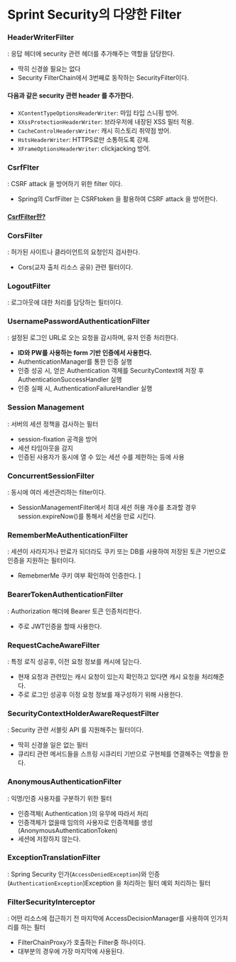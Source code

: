 # Sprint Security의 다양한 Filter

### HeaderWriterFilter
: 응답 헤더에 security 관련 헤더를 추가해주는 역할을 담당한다.
- 딱히 신경쓸 필요는 없다
- Security FilterChain에서 3번째로 동작하는 SecurityFilter이다.

#### 다음과 같은 security 관련 header 를 추가한다.
- `XContentTypeOptionsHeaderWriter`: 마임 타입 스니핑 방어.
- `XXssProtectionHeaderWriter`: 브라우저에 내장된 XSS 필터 적용.
- `CacheControlHeadersWriter`: 캐시 히스토리 취약점 방어.
- `HstsHeaderWriter`: HTTPS로만 소통하도록 강제.
- `XFrameOptionsHeaderWriter`: clickjacking 방어.

### CsrfFlter
: CSRF attack 을 방어하기 위한 filter 이다.
- Spring의 CsrfFilter 는 CSRFtoken 을 활용하여 CSRF attack 을 방어한다.
#### [CsrfFilter란?](CSRF.md)

### CorsFilter
: 허가된 사이트나 클라이언트의 요청인지 검사한다.
- Cors(교자 출처 리소스 공유) 관련 필터이다.

### LogoutFilter
: 로그아웃에 대한 처리를 담당하는 필터이다.

### UsernamePasswordAuthenticationFilter
: 설정된 로그인 URL로 오는 요청을 감시하며, 유저 인증 처리한다.
- **ID와 PW를 사용하는 form 기반 인증에서 사용한다.**
- AuthenticationManager를 통한 인증 실행
- 인증 성공 시, 얻은 Authentication 객체를 SecurityContext에 저장 후 AuthenticationSuccessHandler 실행
- 인증 실패 시, AuthenticationFailureHandler 실행

### Session Management
: 서버의 세션 정책을 검사하는 필터
- session-fixation 공격을 방어
- 세션 타임아웃을 감지
- 인증된 사용자가 동시에 열 수 있는 세션 수를 제한하는 등에 사용

### ConcurrentSessionFilter
: 동시에 여러 세션관리하는 filter이다.
- SessionManagementFilter에서 최대 세션 허용 개수를 초과할 경우 session.expireNow()를 통해서 세션을 만료 시킨다.

### RememberMeAuthenticationFilter
: 세션이 사라지거나 만료가 되더라도 쿠키 또는 DB를 사용하여 저장된 토큰 기반으로 인증을 지원하는 필터이다.
- RemebmerMe 쿠키 여부 확인하여 인증한다.
]
### BearerTokenAuthenticationFilter
: Authorization 해더에 Bearer 토큰 인증처리한다.
- 주로 JWT인증을 할때 사용한다.

### RequestCacheAwareFilter
: 특정 로직 성공후, 이전 요청 정보를 캐시에 담는다.
- 현재 요청과 관련있는 캐시 요청이 있는지 확인하고 있다면 캐시 요청을 처리해준다.
- 주로 로그인 성공후 이정 요청 정보를 재구성하기 위해 사용한다.

### SecurityContextHolderAwareRequestFilter
: Security 관련 서블릿 API 를 지원해주는 필터이다.
- 딱히 신경쓸 일은 없는 필터
- 큐리티 관련 메서드들을 스프링 시큐리티 기반으로 구현체를 연결해주는 역할을 한다.

### AnonymousAuthenticationFilter
: 익명/인증 사용자를 구분하기 위한 필터
- 인증객체( Authentication )의 유무에 따라서 처리 
- 인증객체가 없을때 임의의 사용자로 인증객체를 생성 (AnonymousAuthenticationToken)
- 세션에 저장하지 않는다.

### ExceptionTranslationFilter
: Spring Security 인가(`AccessDeniedException`)와 인증(`AuthenticationException`)Exception 을 처리하는 필터 예외 처리하는 필터

### FilterSecurityInterceptor
: 어떤 리소스에 접근하기 전 마지막에 AccessDecisionManager를 사용하여 인가처리를 하는 필터
- FilterChainProxy가 호출하는 Filter중 하나이다.
- 대부분의 경우에 가장 마지막에 사용된다.
